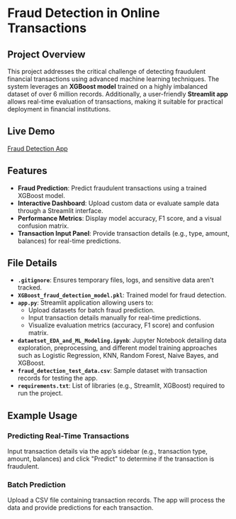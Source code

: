 # Fraud Detection in Online Transactions

## Project Overview
This project addresses the critical challenge of detecting fraudulent financial transactions using advanced machine learning techniques. The system leverages an **XGBoost model** trained on a highly imbalanced dataset of over 6 million records. Additionally, a user-friendly **Streamlit app** allows real-time evaluation of transactions, making it suitable for practical deployment in financial institutions.

## Live Demo
[Fraud Detection App](https://frauddetectionxgboost.streamlit.app/)

## Features
- **Fraud Prediction**: Predict fraudulent transactions using a trained XGBoost model.
- **Interactive Dashboard**: Upload custom data or evaluate sample data through a Streamlit interface.
- **Performance Metrics**: Display model accuracy, F1 score, and a visual confusion matrix.
- **Transaction Input Panel**: Provide transaction details (e.g., type, amount, balances) for real-time predictions.

## File Details
- **`.gitignore`**: Ensures temporary files, logs, and sensitive data aren't tracked.
- **`XGBoost_fraud_detection_model.pkl`**: Trained model for fraud detection.
- **`app.py`**: Streamlit application allowing users to:
  - Upload datasets for batch fraud prediction.
  - Input transaction details manually for real-time predictions.
  - Visualize evaluation metrics (accuracy, F1 score) and confusion matrix.
- **`dataetset_EDA_and_ML_Modeling.ipynb`**: Jupyter Notebook detailing data exploration, preprocessing, and different model training approaches such as Logistic Regression, KNN, Random Forest, Naive Bayes, and XGBoost.
- **`fraud_detection_test_data.csv`**: Sample dataset with transaction records for testing the app.
- **`requirements.txt`**: List of libraries (e.g., Streamlit, XGBoost) required to run the project.

## Example Usage
### Predicting Real-Time Transactions
Input transaction details via the app’s sidebar (e.g., transaction type, amount, balances) and click "Predict" to determine if the transaction is fraudulent.

### Batch Prediction
Upload a CSV file containing transaction records. The app will process the data and provide predictions for each transaction.

